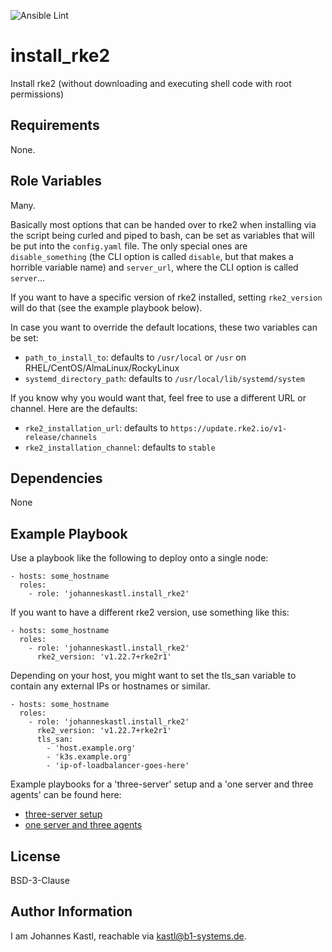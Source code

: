 ![Ansible Lint](https://github.com/johanneskastl/ansible-role-install_rke2/workflows/Ansible%20Lint/badge.svg)

install_rke2
=========

Install rke2 (without downloading and executing shell code with root
permissions)

Requirements
------------

None.

Role Variables
--------------

Many.

Basically most options that can be handed over to rke2 when installing via the
script being curled and piped to bash, can be set as variables that will be put
into the `config.yaml` file.
The only special ones are `disable_something` (the CLI option is called `disable`,
but that makes a horrible variable name) and `server_url`, where the CLI option
is called `server`...

If you want to have a specific version of rke2 installed, setting `rke2_version`
will do that (see the example playbook below).

In case you want to override the default locations, these two variables can be
set:

- `path_to_install_to`: defaults to `/usr/local` or `/usr` on
  RHEL/CentOS/AlmaLinux/RockyLinux
- `systemd_directory_path`: defaults to `/usr/local/lib/systemd/system`

If you know why you would want that, feel free to use a different URL or
channel. Here are the defaults:

- `rke2_installation_url`: defaults to
  `https://update.rke2.io/v1-release/channels`
- `rke2_installation_channel`: defaults to `stable`

Dependencies
------------

None

Example Playbook
----------------

Use a playbook like the following to deploy onto a single node:

```
- hosts: some_hostname
  roles:
    - role: 'johanneskastl.install_rke2'
```

If you want to have a different rke2 version, use something like this:

```
- hosts: some_hostname
  roles:
    - role: 'johanneskastl.install_rke2'
      rke2_version: 'v1.22.7+rke2r1'
```

Depending on your host, you might want to set the tls_san variable to contain
any external IPs or hostnames or similar.

```
- hosts: some_hostname
  roles:
    - role: 'johanneskastl.install_rke2'
      rke2_version: 'v1.22.7+rke2r1'
      tls_san:
        - 'host.example.org'
        - 'k3s.example.org'
        - 'ip-of-loadbalancer-goes-here'
```

Example playbooks for a 'three-server' setup and a 'one server and three agents'
can be found here:

- [three-server setup](https://github.com/johanneskastl/rke2_three_servers_with_vagrant_libvirt/blob/main/ansible/playbook-vagrant.yml)
- [one server and three agents](https://github.com/johanneskastl/rke2_one_server_three_agents_with_vagrant_libvirt/blob/main/ansible/playbook-vagrant.yml)

License
-------

BSD-3-Clause

Author Information
------------------

I am Johannes Kastl, reachable via kastl@b1-systems.de.

